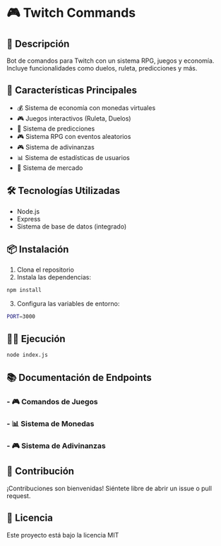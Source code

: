 # 🎮 Twitch Commands

## 🌟 Descripción
Bot de comandos para Twitch con un sistema RPG, juegos y economía. Incluye funcionalidades como duelos, ruleta, predicciones y más.

## 🚀 Características Principales

- 💰 Sistema de economía con monedas virtuales
- 🎮 Juegos interactivos (Ruleta, Duelos)
- 🎲 Sistema de predicciones
- 🎮 Sistema RPG con eventos aleatorios
- 🎮 Sistema de adivinanzas
- 📊 Sistema de estadísticas de usuarios
- 🏪 Sistema de mercado

## 🛠️ Tecnologías Utilizadas

- Node.js
- Express
- Sistema de base de datos (integrado)

## 📦 Instalación

1. Clona el repositorio
2. Instala las dependencias:
```bash
npm install
```
3. Configura las variables de entorno:
```bash
PORT=3000
```

## 🏃‍♂️ Ejecución

```bash
node index.js
```

## 📚 Documentación de Endpoints

### - 🎮 Comandos de Juegos
### - 📊 Sistema de Monedas
### - 🎮 Sistema de Adivinanzas

## 🤝 Contribución

¡Contribuciones son bienvenidas! Siéntete libre de abrir un issue o pull request.

## 📝 Licencia

Este proyecto está bajo la licencia MIT